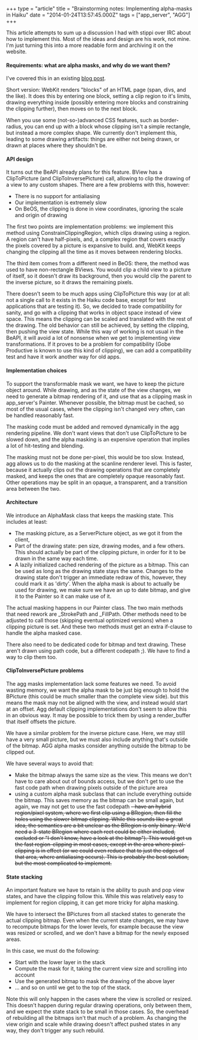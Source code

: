 +++
type = "article"
title = "Brainstorming notes: Implementing alpha-masks in Haiku"
date = "2014-01-24T13:57:45.000Z"
tags = ["app_server", "AGG"]
+++

This article attempts to sum up a discussion I had with stippi over IRC about how to implement this.
Most of the ideas and design are his work, not mine. I'm just turning this into a more readable form and archiving it on the website.

<h4>Requirements: what are alpha masks, and why do we want them?</h4>

I've covered this in an existing <a href="http://www.haiku-os.org/blog/pulkomandy/2014-01-22_webkit_weekly_report_16">blog post</a>.

Short version: WebKit renders "blocks" of an HTML page (span, divs, and the like). It does this by entering one block, setting a clip region to it's limits, drawing everything inside (possibly entering more blocks and constraining the clipping further), then moves on to the next block.

When you use some (not-so-)advanced CSS features, such as border-radius, you can end up with a block whose clipping isn't a simple rectangle, but instead a more complex shape. We currently don't implement this, leading to some drawing artifacts: things are either not being drawn, or drawn at places where they shouldn't be.

<h4>API design</h4>

It turns out the BeAPI already plans for this feature. BView has a ClipToPicture (and ClipToInversePicture) call, allowing to clip the drawing of a view to any custom shapes. There are a few problems with this, however:
- There is no support for antialiasing
- Our implementation is extremely slow
- On BeOS, the clipping is done in view coordinates, ignoring the scale and origin of drawing

The first two points are implementation problems: we implement this method using ConstrainClippingRegion, which clips drawing using a region. A region can't have half-pixels, and, a complex region that covers exactly the pixels covered by a picture is expansive to build. and, WebKit keeps changing the clipping all the time as it moves between rendering blocks.

The third item comes from a different need in BeOS: there, the method was used to have non-rectangle BViews. You would clip a child view to a picture of itself, so it doesn't draw its background, then you would clip the parent to the inverse picture, so it draws the remaining pixels.

There doesn't seem to be much apps using ClipToPicture this way (or at all: not a single call to it exists in the Haiku code base, except for test applications that are testing it). So, we decided to trade compatibility for sanity, and go with a clipping that works in object space instead of view space. This means the clipping can be scaled and translated with the rest of the drawing. The old behavior can still be achieved, by setting the clipping, then pushing the view state. While this way of working is not usual in the BeAPI, it will avoid a lot of nonsense when we get to implementing view transformations. If it proves to be a problem for compatibility (Gobe Productive is known to use this kind of clipping), we can add a compatibility test and have it work another way for old apps.

<h4>Implementation choices</h4>

To support the transformable mask we want, we have to keep the picture object around. While drawing, and as the state of the view changes, we need to generate a bitmap rendering of it, and use that as a clipping mask in app_server's Painter. Whenever possible, the bitmap must be cached, so most of the usual cases, where the clipping isn't changed very often, can be handled reasonably fast.

The masking code must be added and removed dynamically in the agg rendering pipeline. We don't want views that don't use ClipToPicture to be slowed down, and the alpha masking is an expensive operation that implies a lot of hit-testing and blending.

The masking must not be done per-pixel, this would be too slow. Instead, agg allows us to do the masking at the scanline renderer level. This is faster, because it actually clips out the drawing operations that are completely masked, and keeps the ones that are completely opaque reasonably fast. Other operations may be split in an opaque, a transparent, and a transition area between the two.

<h4>Architecture</h4>

We introduce an AlphaMask class that keeps the masking state. This includes at least:
- The masking picture, as a ServerPicture object, as we got it from the client,
- Part of the drawing state: pen size, drawing modes, and a few others. This should actually be part of the clipping picture, in order for it to be drawn in the same way each time.
- A lazily initialized cached rendering of the picture as a bitmap. This can be used as long as the drawing state stays the same. Changes to the drawing state don't trigger an immediate redraw of this, however, they could mark it as 'dirty'. When the alpha mask is about to actually be used for drawing, we make sure we have an up to date bitmap, and give it to the Painter so it can make use of it.

The actual masking happens in our Painter class. The two main methods that need rework are _StrokePath and _FillPath. Other methods need to be adjusted to call those (skipping eventual optimized versions) when a clipping picture is set. And these two methods must get an extra if-clause to handle the alpha masked case. 

There also need to be dedicated code for bitmap and text drawing. These aren't drawn using path code, but a different codepath ;). We have to find a way to clip them too.

<h4>ClipToInversePicture problems</h4>

The agg masks implementation lack some features we need. To avoid wasting memory, we want the alpha mask to be just big enough to hold the BPicture (this could be much smaller than the complete view side). but this means the mask may not be aligned with the view, and instead would start at an offset. Agg default clipping implementations don't seem to allow this in an obvious way. It may be possible to trick them by using a render_buffer that itself offsets the picture.

We have a similar problem for the inverse picture case. Here, we may still have a very small picture, but we must also include anything that's outside of the bitmap. AGG alpha masks consider anything outside the bitmap to be clipped out.

We have several ways to avoid that:
- Make the bitmap always the same size as the view. This means we don't have to care about out of bounds access, but we don't get to use the fast code path when drawing pixels outside of the picture area
- using a custom alpha mask subclass that can include everything outside the bitmap. This saves memory as the bitmap can be small again, but again, we may not get to use the fast codepath
<strike>- have an hybrid region/pixel system, where we first clip using a BRegion, then fill the holes using the slower bitmap clipping. While this sounds like a great idea, the semantics are a bit unclear as the BRegion is only binary. We'd need a 3-state BRegion where each rect could be either included, excluded or "I don't know, have a look at the bitmap"). This would get us the fast region-clipping in most cases, except in the area where pixel-clipping is in effect (or we could even reduce that to just the edges of that area, where antialiasing occurs). This is probably the best solution, but the most complicated to implement.</strike>

<h4>State stacking</h4>

An important feature we have to retain is the ability to push and pop view states, and have the clipping follow this. While this was relatively easy to implement for region clipping, it can get more tricky for alpha masking.

We have to intersect the BPictures from all stacked states to generate the actual clipping bitmap.
Even when the current state changes, we may have to recompute bitmaps for the lower levels, for example because the view was resized or scrolled, and we don't have a bitmap for the newly exposed areas.

In this case, we must do the following:
- Start with the lower layer in the stack
- Compute the mask for it, taking the current view size and scrolling into account
- Use the generated bitmap to mask the drawing of the above layer
- ... and so on until we get to the top of the stack.

Note this will only happen in the cases where the view is scrolled or resized. This doesn't happen during regular drawing operations, only between them, and we expect the state stack to be small in those cases. So, the overhead of rebuilding all the bitmaps isn't that much of a problem. As changing the view origin and scale while drawing doesn't affect pushed states in any way, they don't trigger any such rebuild.